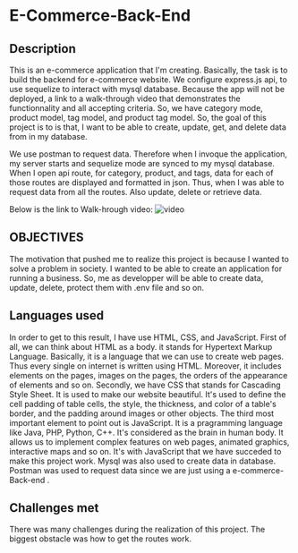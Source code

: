 # E-Commerce-Back-End

## Description 

This is an e-commerce application that I'm creating. Basically, the task is to build the backend for e-commerce website. We configure express.js api, to use sequelize to interact with mysql database. Because the app will not be deployed, a link to a walk-through video that demonstrates the functionnality and all accepting criteria. So, we have category mode, product model, tag model, and product tag model. So, the goal of this project is to is that, I want to be able to create, update, get, and delete data from in my database.

We use postman to request data. Therefore when I invoque the application, my server starts and sequelize mode are synced to my mysql database. When I open api route, for category, product, and tags, data for each of those routes are displayed and formatted in json. Thus, when I was able to request data from all the routes. Also update, delete or retrieve data.


Below is the link to Walk-hrough video:
![video](./E-Commerce-Backend.gif)


## OBJECTIVES

The motivation that pushed me to realize this project is because I wanted to solve a problem in society. I wanted to be able to create an application for running a business. So, me as developper will be able to create data, update, delete, protect them with .env file and so on.

## Languages used

In order to get to this result, I have use HTML, CSS, and JavaScript. First of all, we can think about HTML as a body. it stands for Hypertext Markup Language. Basically, it is a language that we can use to create web pages. Thus every single on internet is written using HTML. Moreover, it includes elements on the pages, images on the pages, the orders of the appearance of elements and so on. Secondly, we have CSS that stands for Cascading Style Sheet. It is used to make our website beautiful. It's used to define the cell padding of table cells, the style, the thickness, and color of a table's border, and the padding around images or other objects. The third most important element to point out is JavaScript. It is a pragramming language like Java, PHP, Python, C++. It's considered as the brain in human body. It allows us to implement complex features on web pages, animated graphics, interactive maps and so on.  It's with JavaScript that we have succeded to make this project work.
Mysql was also used to create data in database. Postman was used to request data since we are just using a e-commerce-Back-end .  

## Challenges met

There was many challenges during the realization of this project. The biggest obstacle was how to get the routes work.